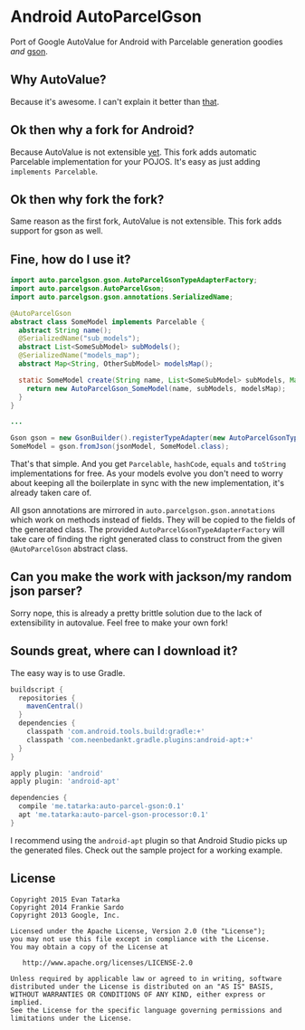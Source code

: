 Android AutoParcelGson
============

Port of Google AutoValue for Android with Parcelable generation goodies _and_ [gson](https://code.google.com/p/google-gson/).

Why AutoValue?
--------

Because it's awesome.
I can't explain it better than [that](https://github.com/google/auto/tree/master/value).

Ok then why a fork for Android?
--------

Because AutoValue is not extensible [yet](https://github.com/google/auto/pull/87). This fork adds automatic Parcelable implementation for your POJOS. It's easy as just adding `implements Parcelable`.

Ok then why fork the fork?
--------

Same reason as the first fork, AutoValue is not extensible. This fork adds support for gson as well.


Fine, how do I use it?
--------

```java
import auto.parcelgson.gson.AutoParcelGsonTypeAdapterFactory;
import auto.parcelgson.AutoParcelGson;
import auto.parcelgson.gson.annotations.SerializedName;

@AutoParcelGson
abstract class SomeModel implements Parcelable {
  abstract String name();
  @SerializedName("sub_models");
  abstract List<SomeSubModel> subModels();
  @SerializedName("models_map");
  abstract Map<String, OtherSubModel> modelsMap();

  static SomeModel create(String name, List<SomeSubModel> subModels, Map<String, OtherSubModel> modelsMap) {
    return new AutoParcelGson_SomeModel(name, subModels, modelsMap);
  }
}

...

Gson gson = new GsonBuilder().registerTypeAdapter(new AutoParcelGsonTypeAdapterFactory()).create();
SomeModel = gson.fromJson(jsonModel, SomeModel.class);
```

That's that simple. And you get `Parcelable`, `hashCode`, `equals` and `toString` implementations for free.
As your models evolve you don't need to worry about keeping all the boilerplate in sync with the new implementation, it's already taken care of.

All gson annotations are mirrored in `auto.parcelgson.gson.annotations` which work on methods instead of fields. They will be copied to the fields of the generated class. The provided `AutoParcelGsonTypeAdapterFactory` will take care of finding the right generated class to construct from the given `@AutoParcelGson` abstract class.

Can you make the work with jackson/my random json parser?
--------

Sorry nope, this is already a pretty brittle solution due to the lack of extensibility in autovalue. Feel free to make your own fork!

Sounds great, where can I download it?
--------

The easy way is to use Gradle.

```groovy
buildscript {
  repositories {
    mavenCentral()
  }
  dependencies {
    classpath 'com.android.tools.build:gradle:+'
    classpath 'com.neenbedankt.gradle.plugins:android-apt:+'
  }
}

apply plugin: 'android'
apply plugin: 'android-apt'

dependencies {
  compile 'me.tatarka:auto-parcel-gson:0.1'
  apt 'me.tatarka:auto-parcel-gson-processor:0.1'
}
```

I recommend using the `android-apt` plugin so that Android Studio picks up the generated files.
Check out the sample project for a working example.

License
-------

    Copyright 2015 Evan Tatarka
    Copyright 2014 Frankie Sardo
    Copyright 2013 Google, Inc.

    Licensed under the Apache License, Version 2.0 (the "License");
    you may not use this file except in compliance with the License.
    You may obtain a copy of the License at

       http://www.apache.org/licenses/LICENSE-2.0

    Unless required by applicable law or agreed to in writing, software
    distributed under the License is distributed on an "AS IS" BASIS,
    WITHOUT WARRANTIES OR CONDITIONS OF ANY KIND, either express or implied.
    See the License for the specific language governing permissions and
    limitations under the License.
